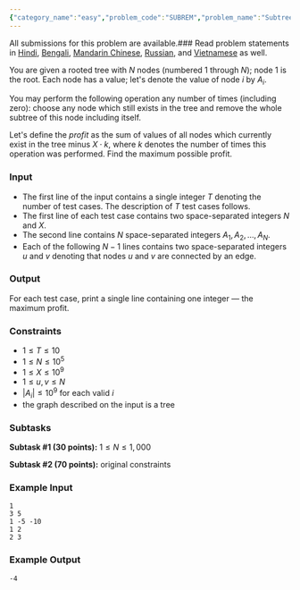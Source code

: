 ```yaml
---
{"category_name":"easy","problem_code":"SUBREM","problem_name":"Subtree Removal","languages_supported":{"0":"C","1":"CPP14","2":"JAVA","3":"PYTH","4":"PYTH 3.6","5":"PYPY","6":"CS2","7":"PAS fpc","8":"PAS gpc","9":"RUBY","10":"PHP","11":"GO","12":"NODEJS","13":"HASK","14":"rust","15":"SCALA","16":"swift","17":"D","18":"PERL","19":"FORT","20":"WSPC","21":"ADA","22":"CAML","23":"ICK","24":"BF","25":"ASM","26":"CLPS","27":"PRLG","28":"ICON","29":"SCM qobi","30":"PIKE","31":"ST","32":"NICE","33":"LUA","34":"BASH","35":"NEM","36":"LISP sbcl","37":"LISP clisp","38":"SCM guile","39":"JS","40":"ERL","41":"TCL","42":"kotlin","43":"PERL6","44":"TEXT","45":"SCM chicken","46":"PYP3","47":"CLOJ","48":"R","49":"COB","50":"FS"},"max_timelimit":1,"source_sizelimit":50000,"problem_author":"ashishgup","problem_tester":null,"date_added":"25-03-2019","tags":{"0":"april19","1":"ashishgup","2":"dfs","3":"dynamic","4":"simple","5":"tree"},"editorial_url":"https://discuss.codechef.com/problems/SUBREM","time":{"view_start_date":1555320602,"submit_start_date":1555320602,"visible_start_date":1555320602,"end_date":1735669800},"is_direct_submittable":false,"layout":"problem"}
---
```

<span class="solution-visible-txt">All submissions for this problem are available.</span>### Read problem statements in [Hindi](http://www.codechef.com/download/translated/APRIL19/hindi/SUBREM.pdf), [Bengali](http://www.codechef.com/download/translated/APRIL19/bengali/SUBREM.pdf), [Mandarin Chinese](http://www.codechef.com/download/translated/APRIL19/mandarin/SUBREM.pdf), [Russian](http://www.codechef.com/download/translated/APRIL19/russian/SUBREM.pdf), and [Vietnamese](http://www.codechef.com/download/translated/APRIL19/vietnamese/SUBREM.pdf) as well.

You are given a rooted tree with $N$ nodes (numbered $1$ through $N$); node $1$ is the root. Each node has a value; let's denote the value of node $i$ by $A_i$.

You may perform the following operation any number of times (including zero): choose any node which still exists in the tree and remove the whole subtree of this node including itself.

Let's define the *profit* as the sum of values of all nodes which currently exist in the tree minus $X \cdot k$, where $k$ denotes the number of times this operation was performed. Find the maximum possible profit.

### Input
- The first line of the input contains a single integer $T$ denoting the number of test cases. The description of $T$ test cases follows.
- The first line of each test case contains two space-separated integers $N$ and $X$.
- The second line contains $N$ space-separated integers $A_1, A_2, \ldots, A_N$.
- Each of the following $N-1$ lines contains two space-separated integers $u$ and $v$ denoting that nodes $u$ and $v$ are connected by an edge.

### Output
For each test case, print a single line containing one integer — the maximum profit.

### Constraints
- $1 \le T \le 10$
- $1 \le N \le 10^5$
- $1 \le X \le 10^9$
- $1 \le u, v \le N$
- $|A_i| \le 10^9$ for each valid $i$
- the graph described on the input is a tree

### Subtasks
**Subtask #1 (30 points):** $1 \le N \le 1,000$

**Subtask #2 (70 points):** original constraints

### Example Input
```
1
3 5
1 -5 -10
1 2
2 3
```

### Example Output
```
-4
```
